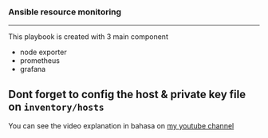 ### Ansible resource monitoring
---
This playbook is created with 3 main component
- node exporter
- prometheus
- grafana


Dont forget to config the host & private key file on `inventory/hosts`
---
You can see the video explanation in bahasa on [my youtube channel](https://www.youtube.com/c/IqbalSyamil) 
